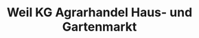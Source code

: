 ---
title: "Weil KG Agrarhandel Haus- und Gartenmarkt"
url: /langgoens/weil-kg-agrarhandel-haus-und-gartenmarkt/
shop: Garten-Center
---